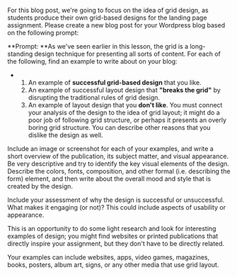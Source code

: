 For this blog post, we're going to focus on the idea of grid design, as students produce their own grid-based designs for the landing page assignment. Please create a new blog post for your Wordpress blog based on the following prompt:

**Prompt: **As we've seen earlier in this lesson, the grid is a long-standing design technique for presenting all sorts of content. For each of the following, find an example to write about on your blog:

* 1. An example of **successful grid-based design** that you like.
  2. An example of successful layout design that **"breaks the grid"** by disrupting the traditional rules of grid design. 
  3. An example of layout design that you **don't like**. You must connect your analysis of the design to the idea of grid layout; it might do a poor job of following grid structure, or perhaps it presents an overly boring grid structure. You can describe other reasons that you dislike the design as well. 

Include an image or screenshot for each of your examples, and write a short overview of the publication, its subject matter, and visual appearance. Be very descriptive and try to identify the key visual elements of the design. Describe the colors, fonts, composition, and other formal \(i.e. describing the form\) element, and then write about the overall mood and style that is created by the design.

Include your assessment of why the design is successful or unsuccessful. What makes it engaging \(or not\)? This could include aspects of usability or appearance.

This is an opportunity to do some light research and look for interesting examples of design; you might find websites or printed publications that directly inspire your assignment, but they don't have to be directly related.

Your examples can include websites, apps, video games, magazines, books, posters, album art, signs, or any other media that use grid layout.

